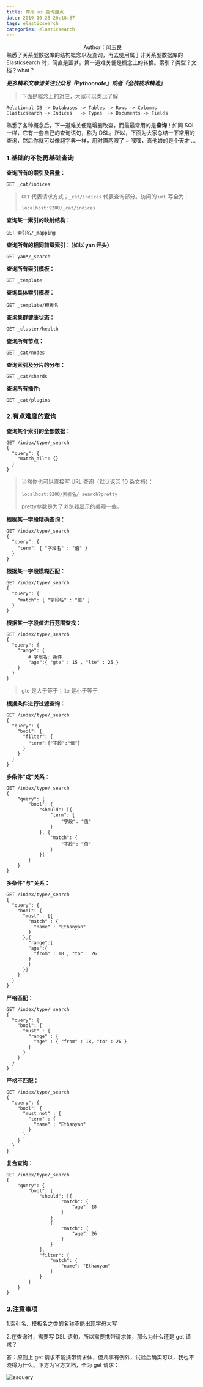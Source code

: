 ```yaml
---
title: 常用 es 查询盘点
date: 2019-10-25 20:18:57
tags: elasticsearch
categories: elasticsearch
---
```


 <center>Author：闫玉良</center> 
熟悉了关系型数据库的结构概念以及查询，再去使用属于非关系型数据库的 Elasticsearch 时，简直是噩梦。第一道难关便是概念上的转换。索引？类型？文档？what？

 <!-- more --> 

***更多精彩文章请关注公众号『Pythonnote』或者『全栈技术精选』***

> 下面是概念上的对应，大家可以类比了解

```shell
Relational DB -> Databases -> Tables -> Rows -> Columns
Elasticsearch -> Indices   -> Types  -> Documents -> Fields
```

熟悉了各种概念后，下一道难关便是增删改查，而最最常用的是**查询**！如同 SQL 一样，它有一套自己的查询语句，称为 DSL。所以，下面为大家总结一下常用的查询，然后你就可以像翻字典一样，用时瞄两眼了 ~ 嘿嘿，真他娘的是个天才 ... 

### 1.基础的不能再基础查询

**查询所有的索引及容量：**

```http
GET _cat/indices
```

> `GET` 代表请求方式；`_cat/indices` 代表查询部分。访问的 `url` 写全为：
>
> ```http
> localhost:9200/_cat/indices
> ```

**查询某一索引的映射结构：**

```http
GET 索引名/_mapping
```

**查询所有的相同前缀索引：（如以 yan 开头）**

```http
GET yan*/_search
```

**查询所有索引模板：**

```http
GET _template
```

**查询具体索引模板：**

```http
GET _template/模板名
```

**查询集群健康状态：**

```http
GET _cluster/health
```

**查询所有节点：**

```http
GET _cat/nodes
```

**查询索引及分片的分布：**

```http
GET _cat/shards
```

**查询所有插件:**

```http
GET _cat/plugins
```

### 2.有点难度的查询

**查询某个索引的全部数据：**

```http
GET /index/type/_search
{
  "query": {
    "match_all": {}
  }
}
```

> 当然你也可以直接写 URL 查询（默认返回 10 条文档）：
>
> ```http
> localhost:9200/索引名/_search?pretty
> ```
> pretty参数是为了浏览器显示的美观一些。

**根据某一字段精确查询：**

```http
GET /index/type/_search
{
  "query": {
    "term": { "字段名" : "值" }
  }
}
```

**根据某一字段模糊匹配：**

```http
GET /index/type/_search
{
  "query": {
    "match": { "字段名" : "值" }
  }
}
```

**根据某一字段值进行范围查找：**

```http
GET /index/type/_search
{
  "query": {
    "range": {
    	# 字段名: 条件
        "age":{ "gte" : 15 , "lte" : 25 }
    }
  }
}
```

> gte 是大于等于；lte 是小于等于

**根据条件进行过滤查询：**

```http
GET /index/type/_search
{
  "query": {
    "bool": {
      "filter": {
        "term":{"字段":"值"}
      }
    }
  }
}
```

**多条件"或"关系：**

```http
GET /index/type/_search
{
	"query": {
		"bool": {
			"should": [{
				"term": {
					"字段": "值"
				}
			}, {
				"match": {
					"字段": "值"
				}
			}]
		}
	}
}
```

**多条件"与"关系：**

```http
GET /index/type/_search
{
  "query": {
    "bool": {
      "must" : [{
        "match" : {
          "name" : "Ethanyan"
        }
      },{
        "range":{
        "age":{
          "from" : 18 , "to" : 26
        } 
        }
      }]
    }
  }
}
```

**严格匹配：**

```http
GET /index/type/_search
{
  "query": {
    "bool": {
      "must" : {
        "range" : {
          "age" : { "from" : 18, "to" : 26 }
        }
      }
    }
  }
}
```

**严格不匹配：**

```http
GET /index/type/_search
{
  "query": {
    "bool": {
      "must_not" : {
        "term" : {
          "name" : "Ethanyan"
        }
      }
    }
  }
}
```

**复合查询：**

```http
GET /index/type/_search
{
	"query": {
		"bool": {
			"should": [{
					"match": {
						"age": 18
					}
				},  
				{
					"match": {
						"age": 26
					}
				}
			],
			"filter": { 
				"match": {  
					"name": "Ethanyan" 
				}
			}
		}
	}
}
```

### 3.注意事项

1.索引名、模板名之类的名称不能出现字母大写

2.在查询时，需要写 DSL 语句，所以需要携带请求体，那么为什么还是 get 请求？

答：原则上 get 请求不能携带请求体，但凡事有例外，试验后确实可以，我也不晓得为什么。下方为官方文档，全为 get 请求：

![esquery](https://github.com/EthanYan6/pic/raw/master/%E5%B8%B8%E7%94%A8-es-%E6%9F%A5%E8%AF%A2%E7%9B%98%E7%82%B9/esquery.png)

